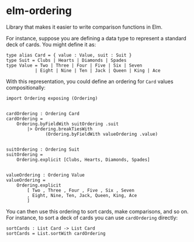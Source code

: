# elm-ordering
Library that makes it easier to write comparison functions in Elm.

For instance, suppose you are defining a data type to represent
a standard deck of cards. You might define it as:

    type alias Card = { value : Value, suit : Suit }
    type Suit = Clubs | Hearts | Diamonds | Spades
    type Value = Two | Three | Four | Five | Six | Seven
               | Eight | Nine | Ten | Jack | Queen | King | Ace

With this representation, you could define an ordering for `Card` values compositionally:

    import Ordering exposing (Ordering)


    cardOrdering : Ordering Card
    cardOrdering =
        Ordering.byFieldWith suitOrdering .suit
            |> Ordering.breakTiesWith
                   (Ordering.byFieldWith valueOrdering .value)


    suitOrdering : Ordering Suit
    suitOrdering =
        Ordering.explicit [Clubs, Hearts, Diamonds, Spades]


    valueOrdering : Ordering Value
    valueOrdering =
        Ordering.explicit
            [ Two , Three , Four , Five , Six , Seven
            , Eight, Nine, Ten, Jack, Queen, King, Ace
            ]


You can then use this ordering to sort cards, make comparisons, and so on. For instance,
to sort a deck of cards you can use `cardOrdering` directly:

    sortCards : List Card -> List Card
    sortCards = List.sortWith cardOrdering
